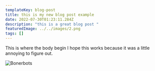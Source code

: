 ```yaml
---
templateKey: blog-post
title: this is my new blog post example
date: 2022-07-30T01:23:11.284Z
description: "this is a great blog post "
featuredImage: ../../images/2.png
tags: []
---
```

This is where the body begin I hope this works because it was a little annoying to figure out.

![Bonerbots](/img/2.png "bonerbots")